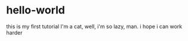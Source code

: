 # hello-world
this is my first tutorial
I'm a cat, well, i'm so lazy, man. i hope i can work harder
